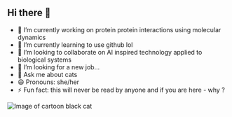 ## Hi there 👋

- 🔭 I’m currently working on protein protein interactions using molecular dynamics
- 🌱 I’m currently learning to use github lol
- 👯 I’m looking to collaborate on AI inspired technology applied to biological systems
- 🤔 I’m looking for a new job...
- 💬 Ask me about cats 
- 😄 Pronouns: she/her
- ⚡ Fun fact: this will never be read by anyone and if you are here - why ?

![Image of cartoon black cat](https://gifdb.com/images/high/angry-black-cat-cartoon-oftm3bpqu6awsdtr.gif)

<!--
**llisabere/llisabere** is a ✨ _special_ ✨ repository because its `README.md` (this file) appears on your GitHub profile.

Here are some ideas to get you started:

- 🔭 I’m currently working on ...
- 🌱 I’m currently learning ...
- 👯 I’m looking to collaborate on ...
- 🤔 I’m looking for help with ...
- 💬 Ask me about ...
- 📫 How to reach me: ...
- 😄 Pronouns: ...
- ⚡ Fun fact: ...
-->
